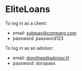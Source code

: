 # EliteLoans

To log in as a client:
- email: subway@company.com
- password: password123

To log in as an advisor:
- email: dorothee@advisor.fr
- password: doropass


